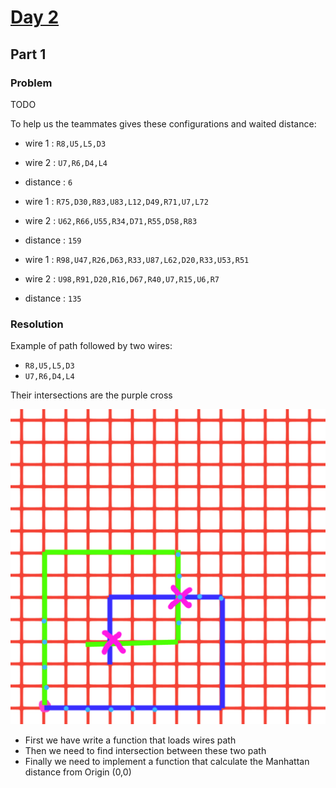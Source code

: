 # [Day 2](https://adventofcode.com/2019/day/2)

## Part 1

### Problem

TODO

To help us the teammates gives these configurations and waited distance:

- wire 1 : `R8,U5,L5,D3`
- wire 2 : `U7,R6,D4,L4`
- distance : `6`

- wire 1 : `R75,D30,R83,U83,L12,D49,R71,U7,L72`
- wire 2 : `U62,R66,U55,R34,D71,R55,D58,R83`
- distance : `159`


- wire 1 : `R98,U47,R26,D63,R33,U87,L62,D20,R33,U53,R51`
- wire 2 : `U98,R91,D20,R16,D67,R40,U7,R15,U6,R7`
- distance : `135`


### Resolution

Example of path followed by two wires:

- `R8,U5,L5,D3`
- `U7,R6,D4,L4`

Their intersections are the purple cross

![](./wires.png)

- First we have write a function that loads wires path
- Then we need to find intersection between these two path
- Finally we need to implement a function that calculate the Manhattan distance from Origin (0,0)